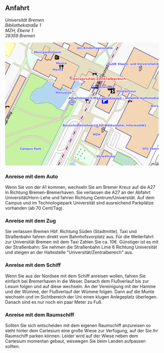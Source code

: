 ## Anfahrt

<address>
  Universität Bremen<br/>
  Bibliothekstraße 1<br />
  MZH, Ebene 1<br />
  28359 Bremen
</address>

[![OpenStreetMap](assets/img/meta/openstreetmap.png)](http://www.openstreetmap.org/?lat=53.10667&lon=8.85233&zoom=17&layers=O)

### Anreise mit dem Auto

Wenn Sie von der A1 kommen, wechseln Sie am Bremer Kreuz auf die A27 in
Richtung Bremen-Bremerhaven. Sie verlassen die A27 an der Abfahrt
Universität/Horn-Lehe und fahren Richtung Centrum/Universität. Auf dem Campus
und im Technologiepark Universität sind ausreichend Parkplätze vorhanden
(ab 70 Cent/Tag).

### Anreise mit dem Zug

Sie verlassen Bremen Hbf. Richtung Süden (Stadtmitte). Taxi und Straßenbahn
fahren direkt vom Bahnhofsvorplatz aus. Für die Weiterfahrt zur Universität
Bremen mit dem Taxi Zahlen Sie ca. 10€. Günstiger ist es mit der Straßenbahn:
Sie nehmen die Straßenbahn Linie 6 Richtung Universität und steigen an der
Haltestelle "Universität/Zentralbereich" aus.

### Anreise mit dem Schiff
Wenn Sie aus der Nordsee mit dem Schiff anreisen wollen, fahren Sie einfach 
bei Bremerhaven in die Weser. Danach dem Flu&szlig;verlauf bis zur Lesum folgen und 
auf diese wechseln. An der Vereinigung mit der Hamme und der W&uuml;mme, der 
Flu&szlig;verlauf der W&uuml;mme folgen. Dann auf die Munte wechseln und im 
Sichtbereich der Uni einen klugen Anlegeplatz &uuml;berlegen. Danach sind 
es nur noch ein paar Meter zu Fu&szlig;.

### Anreise mit dem Raumschiff

Sollten Sie sich entscheiden mit dem eigenen Raumschiff anzureisen so steht 
hinter dem Cartesium eine gro&szlig;e Wiese zur Verf&uuml;gung, auf der Sie 
Ihr Raumschiff parken k&ouml;nnen. Leider wird auf der Wiese neben dem Cartesium 
momentan gebaut, weswegen Sie beim Landen aufpassen sollten.
